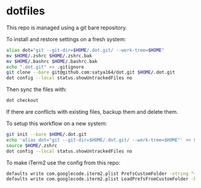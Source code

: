 # dotfiles

This repo is managed using a git bare repository.

To install and restore settings on a fresh system:

```sh
alias dot="git --git-dir=$HOME/.dot.git/ --work-tree=$HOME"
mv $HOME/.zshrc $HOME/.zshrc.bak
mv $HOME/.bashrc $HOME/.bashrc.bak
echo ".dot.git" >> .gitignore
git clone --bare git@github.com:satya164/dot.git $HOME/.dot.git
dot config --local status.showUntrackedFiles no
```

Then sync the files with:

```sh
dot checkout
```

If there are conflicts with existing files, backup them and delete them.

To setup this workflow on a new system:

```sh
git init --bare $HOME/.dot.git
echo 'alias dot="git --git-dir=$HOME/.dot.git/ --work-tree=$HOME"' >> $HOME/.zshrc
source $HOME/.zshrc
dot config --local status.showUntrackedFiles no
```

To make iTerm2 use the config from this repo:

```sh
defaults write com.googlecode.iterm2.plist PrefsCustomFolder -string "~/.iterm2_config"
defaults write com.googlecode.iterm2.plist LoadPrefsFromCustomFolder -bool true
```
